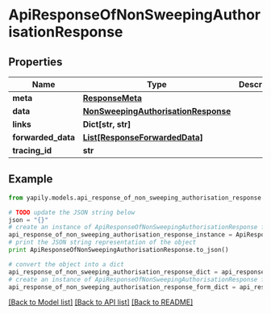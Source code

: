 # ApiResponseOfNonSweepingAuthorisationResponse


## Properties
Name | Type | Description | Notes
------------ | ------------- | ------------- | -------------
**meta** | [**ResponseMeta**](ResponseMeta.md) |  | [optional] 
**data** | [**NonSweepingAuthorisationResponse**](NonSweepingAuthorisationResponse.md) |  | [optional] 
**links** | **Dict[str, str]** |  | [optional] 
**forwarded_data** | [**List[ResponseForwardedData]**](ResponseForwardedData.md) |  | [optional] 
**tracing_id** | **str** |  | [optional] 

## Example

```python
from yapily.models.api_response_of_non_sweeping_authorisation_response import ApiResponseOfNonSweepingAuthorisationResponse

# TODO update the JSON string below
json = "{}"
# create an instance of ApiResponseOfNonSweepingAuthorisationResponse from a JSON string
api_response_of_non_sweeping_authorisation_response_instance = ApiResponseOfNonSweepingAuthorisationResponse.from_json(json)
# print the JSON string representation of the object
print ApiResponseOfNonSweepingAuthorisationResponse.to_json()

# convert the object into a dict
api_response_of_non_sweeping_authorisation_response_dict = api_response_of_non_sweeping_authorisation_response_instance.to_dict()
# create an instance of ApiResponseOfNonSweepingAuthorisationResponse from a dict
api_response_of_non_sweeping_authorisation_response_form_dict = api_response_of_non_sweeping_authorisation_response.from_dict(api_response_of_non_sweeping_authorisation_response_dict)
```
[[Back to Model list]](../README.md#documentation-for-models) [[Back to API list]](../README.md#documentation-for-api-endpoints) [[Back to README]](../README.md)


